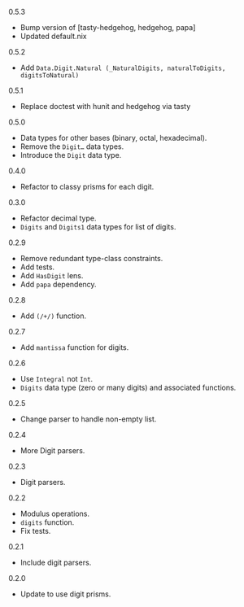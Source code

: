 0.5.3

* Bump version of [tasty-hedgehog, hedgehog, papa]
* Updated default.nix

0.5.2

* Add `Data.Digit.Natural (_NaturalDigits, naturalToDigits, digitsToNatural)`

0.5.1

* Replace doctest with hunit and hedgehog via tasty

0.5.0

* Data types for other bases (binary, octal, hexadecimal).
* Remove the `Digit…` data types.
* Introduce the `Digit` data type.

0.4.0

* Refactor to classy prisms for each digit.

0.3.0

* Refactor decimal type.
* `Digits` and `Digits1` data types for list of digits.

0.2.9

* Remove redundant type-class constraints.
* Add tests.
* Add `HasDigit` lens.
* Add `papa` dependency.

0.2.8

* Add `(/+/)` function.

0.2.7

* Add `mantissa` function for digits.

0.2.6

* Use `Integral` not `Int`.
* `Digits` data type (zero or many digits) and associated functions.

0.2.5

* Change parser to handle non-empty list.

0.2.4

* More Digit parsers.

0.2.3

* Digit parsers.

0.2.2

* Modulus operations.
* `digits` function.
* Fix tests.

0.2.1

* Include digit parsers.

0.2.0

* Update to use digit prisms.
